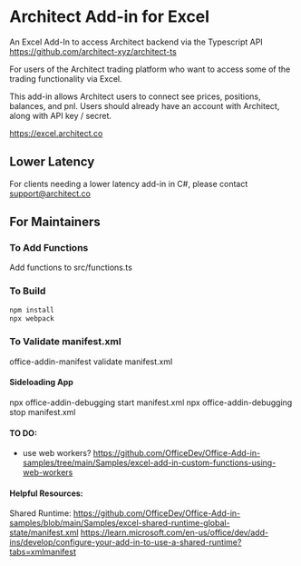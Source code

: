 # Architect Add-in for Excel
An Excel Add-In to access Architect backend via the Typescript API
https://github.com/architect-xyz/architect-ts

For users of the Architect trading platform who want to access some of the trading functionality via Excel.

This add-in allows Architect users to connect see prices, positions, balances, and pnl.
Users should already have an account with Architect, along with API key / secret.

https://excel.architect.co


## Lower Latency
For clients needing a lower latency add-in in C#, please contact support@architect.co

## For Maintainers


### To Add Functions
Add functions to src/functions.ts

### To Build
```bash
npm install
npx webpack
```

### To Validate manifest.xml

office-addin-manifest validate manifest.xml


#### Sideloading App
npx office-addin-debugging start manifest.xml
npx office-addin-debugging stop manifest.xml



#### TO DO:

- use web workers? https://github.com/OfficeDev/Office-Add-in-samples/tree/main/Samples/excel-add-in-custom-functions-using-web-workers



#### Helpful Resources:

Shared Runtime:
https://github.com/OfficeDev/Office-Add-in-samples/blob/main/Samples/excel-shared-runtime-global-state/manifest.xml
https://learn.microsoft.com/en-us/office/dev/add-ins/develop/configure-your-add-in-to-use-a-shared-runtime?tabs=xmlmanifest


